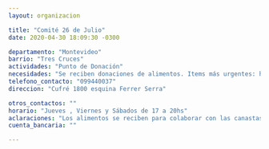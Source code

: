 ```yaml
---
layout: organizacion

title: "Comité 26 de Julio"
date: 2020-04-30 18:09:30 -0300

departamento: "Montevideo"
barrio: "Tres Cruces"
actividades: "Punto de Donación"
necesidades: "Se reciben donaciones de alimentos. Items más urgentes: harina, lentejas, arroz, azúcar, aceite y leche en polvo."
telefono_contacto: "099440037"
direccion: "Cufré 1800 esquina Ferrer Serra"

otros_contactos: ""
horario: "Jueves , Viernes y Sábados de 17 a 20hs"
aclaraciones: "Los alimentos se reciben para colaborar con las canastas del PIT CNT y las ollas populares del barrio."
cuenta_bancaria: ""

---
```

